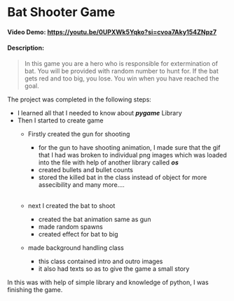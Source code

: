 # Bat Shooter Game

#### Video Demo:  https://youtu.be/0UPXWk5Yqko?si=cvoa7Aky154ZNpz7

#### Description:
> In this game you are a hero who is responsible for extermination of bat. You will be provided with random number to hunt for. If the bat gets red and too big, you lose. You win when you have reached the goal.

The project was completed in the following steps:
* I learned all that I needed to know about ***pygame*** Library
* Then I started to create game
    * Firstly created the gun for shooting
        * for the gun to have shooting animation, I made sure that the gif that I had was broken to individual png images which was loaded into the file with help of another library called ***os***
        * created bullets and bullet counts
        * stored the killed bat in the class instead of object for more assecibility and many more....

        <br>
    * next I created the bat to shoot
        * created the bat animation same as gun
        * made random spawns
        * created effect for bat to big

    * made background handling class
        * this class contained intro and outro images
        * it also had texts so as to give the game a small story

In this was with help of simple library and knowledge of python, I was finishing the game.


